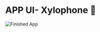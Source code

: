 


# APP UI- Xylophone 🎹

![Finished App](https://github.com/londonappbrewery/Images/blob/master/xylophone-flutter.png)

